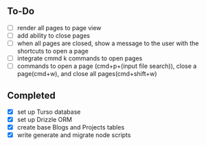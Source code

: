 ## To-Do

- [ ] render all pages to page view <br/>
- [ ] add ability to close pages <br/>
- [ ] when all pages are closed, show a message to the user with the shortcuts to open a page <br/>
- [ ] integrate cmmd k commands to open pages <br/>
- [ ] commands to open a page (cmd+p+(input file search)), close a page(cmd+w), and close all pages(cmd+shift+w) <br/>

## Completed

- [x] set up Turso database
- [x] set up Drizzle ORM
- [x] create base Blogs and Projects tables
- [x] write generate and migrate node scripts
